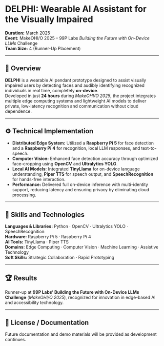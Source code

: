 # DELPHI: Wearable AI Assistant for the Visually Impaired

**Duration:** March 2025  
**Event:** MakeOHI/O 2025 – 99P Labs *Building the Future with On-Device LLMs* Challenge  
**Team Size:** 4 (Runner-Up Placement)  

---

## 📘 Overview
**DELPHI** is a wearable AI pendant prototype designed to assist visually impaired users by detecting faces and audibly identifying recognized individuals in real time, completely **on-device**.  
Developed in just **24 hours** during *MakeOHI/O 2025*, the project integrates multiple edge computing systems and lightweight AI models to deliver private, low-latency recognition and communication without cloud dependence.

---

## ⚙️ Technical Implementation
- **Distributed Edge System:** Utilized a **Raspberry Pi 5** for face detection and a **Raspberry Pi 4** for recognition, local LLM responses, and text-to-speech.  
- **Computer Vision:** Enhanced face detection accuracy through optimized face-cropping using **OpenCV** and **Ultralytics YOLO**.  
- **Local AI Models:** Integrated **TinyLlama** for on-device language understanding, **Piper TTS** for speech output, and **SpeechRecognition** for hands-free interaction.  
- **Performance:** Delivered full on-device inference with multi-identity support, reducing latency and ensuring privacy by eliminating cloud processing.

---

## 🧠 Skills and Technologies
**Languages & Libraries:** Python · OpenCV · Ultralytics YOLO · SpeechRecognition  
**Hardware:** Raspberry Pi 5 · Raspberry Pi 4  
**AI Tools:** TinyLlama · Piper TTS  
**Domains:** Edge Computing · Computer Vision · Machine Learning · Assistive Technology  
**Soft Skills:** Strategic Collaboration · Rapid Prototyping  

---

## 🏆 Results
Runner-up at **99P Labs’ Building the Future with On-Device LLMs Challenge** (*MakeOHI/O 2025*), recognized for innovation in edge-based AI and accessibility technology.

---

## 📄 License / Documentation
Future documentation and demo materials will be provided as development continues.
